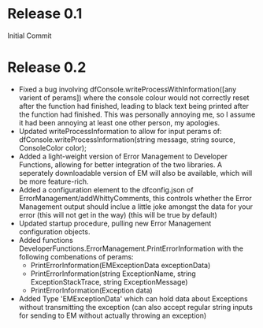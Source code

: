 # Release 0.1
Initial Commit 

# Release 0.2
- Fixed a bug involving dfConsole.writeProcessWithInformation([any varient of perams]) where the console colour would not correctly reset after the function had finished, 
leading to black text being printed after the function had finished. This was personally annoying me, so I assume it had been annoying at least one other person, my apologies.
- Updated writeProcessInformation to allow for input perams of: dfConsole.writeProcessInformation(string message, string source, ConsoleColor color);
- Added a light-weight version of Error Management to Developer Functions, allowing for better integration of the two libraries. A seperately downloadable version of EM will also
be available, which will be more feature-rich.
- Added a configuration element to the dfconfig.json of ErrorManagement/addWhittyComments, this controls whether the Error Management output should inclue a little joke amongst
the data for your error (this will not get in the way) (this will be true by default)
- Updated startup procedure, pulling new Error Management configuration objects.
- Added functions DeveloperFunctions.ErrorManagement.PrintErrorInformation with the following combenations of perams:
  - PrintErrorInformation(EMExceptionData exceptionData)
  - PrintErrorInformation(string ExceptionName, string ExceptionStackTrace, string ExceptionMessage)
  - PrintErrorInformation(Exception data)
- Added Type 'EMExceptionData' which can hold data about Exceptions without transmitting the exception (can also accept regular string inputs for sending to EM without actually throwing an exception) 
